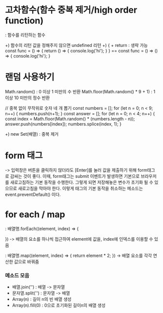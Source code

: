 # 고차함수(함수 중복 제거/high order function)
: 함수를 리턴하는 함수

+) 함수의 리턴 값을 정해주지 않으면 undefined 리턴
+) { + return : 생략 가능
const func = () => {
    return () => {
        console.log('hi');
    }
}
          ==
const func = () => () => {
    console.log('hi');
}


# 랜덤 사용하기
Math.random() : 0 이상 1 미만의 수 반환
Math.floor(Math.random() * 9 + 1) : 1 이상 10 미만의 정수 반환

// 중복 없이 무작위로 숫자 네 개 뽑기
const numbers = [];
for (let n = 0; n < 9; n++) {
    numbers.push(n+1);
}
const answer = [];
for (let n = 0; n < 4; n++) {
    const index = Math.floor(Math.random() * (numbers.length - n));
    answer.push(numbers[index]);
    numbers.splice(index, 1);
}

+) new Set(배열) : 중복 제거


# form 태그
-> 입력창은 버튼을 클릭하지 않더라도 [Enter]를 눌러 값을 제출하기 위해 form태그로 감싸는 것이 좋다.
    이때, form태그는 submit 이벤트가 발생하면 기본으로 브라우저를 새로고침하는 기본 동작을 수행한다.
    그렇게 되면 저장해놓은 변수가 초기화 될 수 있으므로 새로고침을 막아야 한다.
    이렇게 태그의 기본 동작을 취소하는 메소드는 event.preventDefault() 이다.


# for each / map
<forEach>
: 배열명.forEach((element, index) => {

})
-> 배열의 요소를 하나씩 접근하여 element에 값을, index에 인덱스를 이용할 수 있음

<map>
: 배열명.map((element, index) => {
    return element * 2;
})
-> 배열 요소를 각각 연산한 값으로 바꿔줌

### 메소드 모음
- 배열.join('') : 배열 -> 문자열
- 문자열.split('') : 문자열 -> 배열
- Array(n) : 길이 n의 빈 배열 생성
- Array(n).fill(0) : 0으로 초기화된 길이n의 배열 생성
